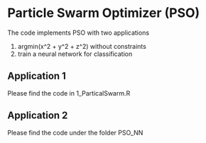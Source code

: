 # Particle Swarm Optimizer (PSO)

The code implements PSO with two applications
1. argmin(x^2 + y^2 + z^2) without constraints
2. train a neural network for classification

## Application 1
Please find the code in 1_ParticalSwarm.R

## Application 2
Please find the code under the folder PSO_NN
